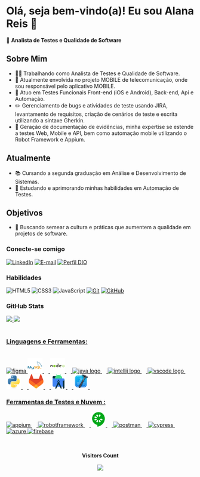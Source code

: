 

# Olá, seja bem-vindo(a)! Eu sou Alana Reis 👋

🔭 **Analista de Testes e Qualidade de Software**

## Sobre Mim
- 👩‍💻 Trabalhando como Analista de Testes e Qualidade de Software.
- 📱 Atualmente envolvida no projeto MOBILE de telecomunicação, onde sou responsável pelo aplicativo MOBILE.
- 🧪 Atuo em Testes Funcionais Front-end (iOS e Android), Back-end, Api e Automação.
- ✏️  Gerenciamento de bugs e atividades de teste usando JIRA, levantamento de requisitos, criação de cenários de teste e escrita utilizando a sintaxe Gherkin.
- 📄 Geração de documentação de evidências, minha expertise se estende a testes Web, Mobile e API, bem como automação mobile utilizando o Robot Framework e Appium.


## Atualmente
- 📚 Cursando a segunda graduação em Análise e Desenvolvimento de Sistemas.
- 🤖 Estudando e aprimorando minhas habilidades em Automação de Testes.

## Objetivos
- 🔎 Buscando semear a cultura e práticas que aumentem a qualidade em projetos de software.



### Conecte-se comigo
[![LinkedIn](https://img.shields.io/badge/-LinkedIn-000?style=for-the-badge&logo=linkedin&logoColor=E94D5F&color:FFF)](https://www.linkedin.com/in/alanareis10/)
[![E-mail](https://img.shields.io/badge/-Email-000?style=for-the-badge&logo=microsoft-outlook&logoColor=E94D5F&color:FFF)](mailto:alanareis10@gmail.com)
[![Perfil DIO](https://img.shields.io/badge/-Meu%20Perfil%20na%20DIO-30A3DC?style=for-the-badge)](https://web.dio.me/users/alanareis10/)

### Habilidades
![HTML5](https://img.shields.io/badge/HTML-000?style=for-the-badge&logo=html5&logoColor=E94D5F)
![CSS3](https://img.shields.io/badge/CSS3-000?style=for-the-badge&logo=css3&logoColor=E94D5F)
![JavaScript](https://img.shields.io/badge/JavaScript-000?style=for-the-badge&logo=javascript&logoColor=)
[![Git](https://img.shields.io/badge/Git-000?style=for-the-badge&logo=git&logoColor=E94D5F)](https://git-scm.com/doc) 
[![GitHub](https://img.shields.io/badge/GitHub-000?style=for-the-badge&logo=github&logoColor=30A3DC)](https://docs.github.com/)

### GitHub Stats
<div>
<a href="https://github.com/alana-souz">
<img height="180em" src="https://github-readme-stats.vercel.app/api/top-langs/?username=alanasouza&layout=compact&langs_count=7&theme=theme=transparent&bg_color=000&border_color=E94D5F&show_icons=true&icon_color=E94D5F&title_color=E94D5F&text_color=FFF"/>
<img height="180em" src="https://github-readme-stats.vercel.app/api?username=Alana-souz&theme=transparent&bg_color=000&border_color=E94D5F&show_icons=true&icon_color=E94D5F&title_color=E94D5F&text_color=FFF"/>
</div>

<div style="display: inline_block"><br>
<h3 align="left">Linguagens e Ferramentas:</h3>
<br>
<div align="left" />
<a href="https://www.figma.com/" target="_blank" rel="noreferrer"> <img src="https://www.vectorlogo.zone/logos/figma/figma-icon.svg" alt="figma" width="40" height="40"/>
<img src="https://raw.githubusercontent.com/devicons/devicon/master/icons/mysql/mysql-original-wordmark.svg" height="40" alt="mysql"  />
<img width="12" />
<img src="https://raw.githubusercontent.com/devicons/devicon/master/icons/nodejs/nodejs-original-wordmark.svg"  height="40" alt="nodejs" />
<img width="12" />
<img src="https://cdn.jsdelivr.net/gh/devicons/devicon/icons/java/java-original.svg" height="40" alt="java logo"  />
<img width="12" />
<img src="https://cdn.jsdelivr.net/gh/devicons/devicon/icons/intellij/intellij-original.svg" height="40" alt="intellij logo"  />
<img width="12" />
<img src="https://cdn.jsdelivr.net/gh/devicons/devicon/icons/vscode/vscode-original.svg" height="40" alt="vscode logo"  />
<img width="12" />
<img src="https://raw.githubusercontent.com/devicons/devicon/master/icons/python/python-original.svg" height="40" alt="python"  />
<img width="12" />
<img src="https://raw.githubusercontent.com/devicons/devicon/master/icons/gitlab/gitlab-original.svg" height="40" alt="gitlab"  />
<img width="12" />
<img src="https://raw.githubusercontent.com/devicons/devicon/master/icons/androidstudio/androidstudio-original.svg" height="40" alt="androidstudio" />
<img width="12" />
<img src="https://raw.githubusercontent.com/devicons/devicon/master/icons/xcode/xcode-original.svg" height="40" alt="xcode" />
<img width="12" />

<div>
<h3 align="left">Ferramentas de Testes e Nuvem : </h3>
<img src="https://w7.pngwing.com/pngs/372/674/png-transparent-appium-test-automation-software-testing-selenium-calabash-purple-violet-text-thumbnail.png" height="40" alt="appium"/>
<img width="12" />  
<img src="https://robotframework.org/img/RF.svg" height="40" alt="robotframework" />
<img width="12" />
<img src="https://raw.githubusercontent.com/devicons/devicon/master/icons/cucumber/cucumber-plain.svg" height="40" alt="cucumber"/>
<img width="12" />
<img src="https://www.svgrepo.com/download/354202/postman-icon.svg" height="40" alt="postman"/>
<img width="12"/> 
<img src="https://asset.brandfetch.io/idIq_kF0rb/idv3zwmSiY.jpeg" height="40" alt="cypress"/>
<img width="12"/>  
<a href="https://azure.microsoft.com/en-in/" target="_blank" rel="noreferrer"> <img src="https://www.vectorlogo.zone/logos/microsoft_azure/microsoft_azure-icon.svg" alt="azure" width="40" height="40"/> </a>
<a href="https://firebase.google.com/" target="_blank" rel="noreferrer"> <img src="https://www.vectorlogo.zone/logos/firebase/firebase-icon.svg" alt="firebase" width="40" height="40"/> </a>
</div>
<br>
  

</div>
<div align="center">
<br><p align="centre"><b>Visitors Count</b></p>  
<p align="center"><img align="center" src="https://profile-counter.glitch.me/{alana-souz}/count.svg" /></p> 
<br></div>



